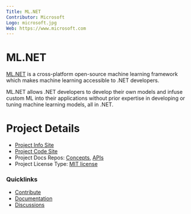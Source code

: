 ```yaml
---
Title: ML.NET
Contributor: Microsoft
Logo: microsoft.jpg
Web: https://www.microsoft.com
---
```

# ML.NET

[ML.NET](https://dotnet.microsoft.com/apps/machinelearning-ai/ml-dotnet) is a cross-platform open-source machine learning framework which makes machine learning accessible to .NET developers.

ML.NET allows .NET developers to develop their own models and infuse custom ML into their applications without prior expertise in developing or tuning machine learning models, all in .NET.

# Project Details

* [Project Info Site](https://dotnet.microsoft.com/apps/machinelearning-ai/ml-dotnet)
* [Project Code Site](https://github.com/dotnet/machinelearning)
* Project Docs Repos: [Concepts](https://github.com/dotnet/docs), [APIs](https://github.com/dotnet/ml-api-docs)
* Project License Type: [MIT license](https://github.com/dotnet/machinelearning/blob/master/LICENSE)

### Quicklinks

* [Contribute](https://github.com/dotnet/machinelearning/blob/master/CONTRIBUTING.md)
* [Documentation](https://aka.ms/mlnetdocs)
* [Discussions](https://github.com/dotnet/machinelearning/issues)
